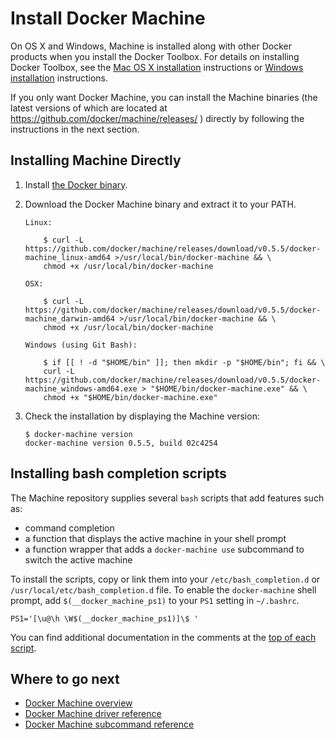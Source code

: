 <!--[metadata]>
+++
title = "Docker Machine"
description = "How to install Docker Machine"
keywords = ["machine, orchestration, install, installation, docker, documentation"]
[menu.main]
parent="mn_install"
weight=3
+++
<![end-metadata]-->

# Install Docker Machine

On OS X and Windows, Machine is installed along with other Docker products when
you install the Docker Toolbox. For details on installing Docker Toolbox, see
the <a href="https://docs.docker.com/installation/mac/" target="_blank">Mac OS X
installation</a> instructions or <a
href="https://docs.docker.com/installation/windows" target="_blank">Windows
installation</a> instructions.

If you only want Docker Machine, you can install the Machine binaries (the
latest versions of which are located at
<https://github.com/docker/machine/releases/> ) directly by following the
instructions in the next section.

## Installing Machine Directly

1.  Install <a href="https://docs.docker.com/installation/"
    target="_blank">the Docker binary</a>.

2.  Download the Docker Machine binary and extract it to your PATH.

        Linux:

            $ curl -L https://github.com/docker/machine/releases/download/v0.5.5/docker-machine_linux-amd64 >/usr/local/bin/docker-machine && \
            chmod +x /usr/local/bin/docker-machine

        OSX:

            $ curl -L https://github.com/docker/machine/releases/download/v0.5.5/docker-machine_darwin-amd64 >/usr/local/bin/docker-machine && \
            chmod +x /usr/local/bin/docker-machine

        Windows (using Git Bash):

            $ if [[ ! -d "$HOME/bin" ]]; then mkdir -p "$HOME/bin"; fi && \
            curl -L https://github.com/docker/machine/releases/download/v0.5.5/docker-machine_windows-amd64.exe > "$HOME/bin/docker-machine.exe" && \
            chmod +x "$HOME/bin/docker-machine.exe"

3.  Check the installation by displaying the Machine version:

        $ docker-machine version
        docker-machine version 0.5.5, build 02c4254

## Installing bash completion scripts

The Machine repository supplies several `bash` scripts that add features such
as:

-   command completion
-   a function that displays the active machine in your shell prompt
-   a function wrapper that adds a `docker-machine use` subcommand to switch the
    active machine

To install the scripts, copy or link them into your `/etc/bash_completion.d` or
`/usr/local/etc/bash_completion.d` file. To enable the `docker-machine` shell
prompt, add `$(__docker_machine_ps1)` to your `PS1` setting in `~/.bashrc`.

    PS1='[\u@\h \W$(__docker_machine_ps1)]\$ '

You can find additional documentation in the comments at the
[top of each script](https://github.com/docker/machine/tree/master/contrib/completion/bash).

## Where to go next

-   [Docker Machine overview](index.md)
-   [Docker Machine driver reference](drivers/index.md)
-   [Docker Machine subcommand reference](reference/index.md)
